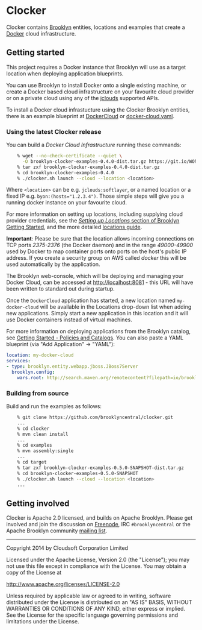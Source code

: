 Clocker
=======

Clocker contains [Brooklyn](http://brooklyn.io/) entities, locations and examples that create a [Docker](http://docker.io) cloud infrastructure.

## Getting started

This project requires a Docker instance that Brooklyn will use as a target location when deploying application
blueprints.

You can use Brooklyn to install Docker onto a single existing machine, or create a Docker based cloud infrastructure on
your favourite cloud provider or on a private cloud using any of the [jclouds](http://jclouds.apache.org) supported APIs.

To install a Docker cloud infrastucture using the Clocker Brooklyn entities, there is an example blueprint at
[DockerCloud](https://raw.githubusercontent.com/brooklyncentral/clocker/master/examples/src/main/java/brooklyn/clocker/example/DockerCloud.java)
or [docker-cloud.yaml](https://raw.githubusercontent.com/brooklyncentral/clocker/master/examples/src/main/assembly/files/blueprints/docker-cloud.yaml).

### Using the latest Clocker release

You can build a *Docker Cloud Infrastructure* running these commands:
```Bash
    % wget --no-check-certificate --quiet \
      -O brooklyn-clocker-examples-0.4.0-dist.tar.gz https://git.io/WOhfyw
    % tar zxf brooklyn-clocker-examples-0.4.0-dist.tar.gz
    % cd brooklyn-clocker-examples-0.4.0
    % ./clocker.sh launch --cloud --location <location>
```
Where `<location>` can be e.g. `jclouds:softlayer`, or a named location or a fixed IP e.g. `byon:(hosts="1.2.3.4")`.
Those simple steps will give you a running docker instance on your favourite cloud.

For more information on setting up locations, including supplying cloud provider credentials, see the [_Setting up Locations_ section of
Brooklyn Getting Started](https://brooklyn.incubator.apache.org/quickstart/#configuring-a-location), and the more detailed [locations guide](https://brooklyn.incubator.apache.org/v/0.7.0-M1/use/guide/locations/index.html).

**Important**: Please be sure that the location allows incoming connections on TCP ports *2375-2376* (the Docker daemon) and in
the range *49000-49900* used by Docker to map container ports onto ports on the host's public IP address. If you create a
security group on AWS called _docker_ this will be used automatically by the application.

The Brooklyn web-console, which will be deploying and managing your Docker Cloud, can be accessed at [http://localhost:8081](http://localhost:8081) - this URL will have been written to standard out during startup.

Once the `DockerCloud`  application has started, a new location named `my-docker-cloud` will be
available in the Locations drop-down list when adding new applications. Simply start a new application in this location
and it will use Docker containers instead of virtual machines.

For more information on deploying applications from the Brooklyn catalog, see [Getting Started - Policies and Catalogs](https://brooklyn.incubator.apache.org/quickstart/policies-and-catalogs.html). You can also paste a YAML blueprint (via "Add Application" -> "YAML"):

```Yaml
location: my-docker-cloud
services:
- type: brooklyn.entity.webapp.jboss.JBoss7Server
  brooklyn.config:
    wars.root: http://search.maven.org/remotecontent?filepath=io/brooklyn/example/brooklyn-example-hello-world-sql-webapp//brooklyn-example
```

### Building from source

Build and run the examples as follows:

```Bash
    % git clone https://github.com/brooklyncentral/clocker.git
    ...
    % cd clocker
    % mvn clean install
    ...
    % cd examples
    % mvn assembly:single
    ...
    % cd target
    % tar zxf brooklyn-clocker-examples-0.5.0-SNAPSHOT-dist.tar.gz
    % cd brooklyn-clocker-examples-0.5.0-SNAPSHOT
    % ./clocker.sh launch --cloud --location <location>
    ...
```

## Getting involved

Clocker is Apache 2.0 licensed, and builds on Apache Brooklyn. Please get involved and join the discussion on [Freenode](http://freenode.net/), IRC `#brooklyncentral` or the Apache Brooklyn community [mailing list](https://brooklyn.incubator.apache.org/community/).

----
Copyright 2014 by Cloudsoft Corporation Limited

Licensed under the Apache License, Version 2.0 (the "License");
you may not use this file except in compliance with the License.
You may obtain a copy of the License at

http://www.apache.org/licenses/LICENSE-2.0

Unless required by applicable law or agreed to in writing, software
distributed under the License is distributed on an "AS IS" BASIS,
WITHOUT WARRANTIES OR CONDITIONS OF ANY KIND, either express or implied.
See the License for the specific language governing permissions and
limitations under the License.
